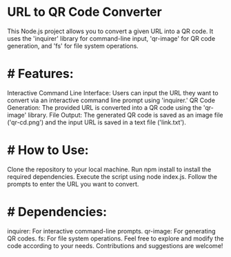 # URL to QR Code Converter
This Node.js project allows you to convert a given URL into a QR code. It uses the 'inquirer' library for command-line input, 'qr-image' for QR code generation, and 'fs' for file system operations.

# # Features:
Interactive Command Line Interface: Users can input the URL they want to convert via an interactive command line prompt using 'inquirer.'
QR Code Generation: The provided URL is converted into a QR code using the 'qr-image' library.
File Output: The generated QR code is saved as an image file ('qr-cd.png') and the input URL is saved in a text file ('link.txt').
# # How to Use:
Clone the repository to your local machine.
Run npm install to install the required dependencies.
Execute the script using node index.js.
Follow the prompts to enter the URL you want to convert.
# # Dependencies:
inquirer: For interactive command-line prompts.
qr-image: For generating QR codes.
fs: For file system operations.
Feel free to explore and modify the code according to your needs. Contributions and suggestions are welcome!
